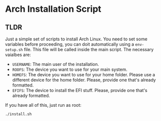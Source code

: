 # Arch Installation Script

## TLDR

Just a simple set of scripts to install Arch Linux. You need to set some variables before proceeding, you can doit automatically using a `env-setup.sh` file. This file will be called inside the main script. The necessary vaialbes are:

- `USERNAME`: The main user of the installation.
- `ROOFS`: The device you want to use for your main system.
- `HOMEFS`: The device you want to use for your home folder. Please use a different device for the home folder. Please, provide one that's already formatted.
- `EFIFS`: The device to install the EFI stuff. Please, provide one that's already formatted.

If you have all of this, just run as root:

```bash
./install.sh
```